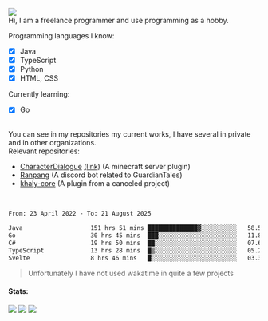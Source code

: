 ![](https://komarev.com/ghpvc/?username=iAtog&color=brightgreen) <br>
Hi, I am a freelance programmer and use programming as a hobby.<br>

Programming languages I know:
- [x] Java
- [x] TypeScript
- [x] Python
- [x] HTML, CSS

Currently learning:
- [x] Go
<br>
You can see in my repositories my current works, I have several in private and in other organizations.<br>
Relevant repositories:<br>

* [CharacterDialogue](https://github.com/iAtog/character-dialogue) [(link)](https://www.spigotmc.org/resources/95868/) (A minecraft server plugin)
* [Ranpang](https://github.com/iAtog/Ranpang) (A discord bot related to GuardianTales)
* [khaly-core](https://github.com/KhalyRPG/rpg) (A plugin from a canceled project)
<br>

<!--START_SECTION:waka-->

```txt
From: 23 April 2022 - To: 21 August 2025

Java                   151 hrs 51 mins ██████████████▓░░░░░░░░░░   58.56 %
Go                     30 hrs 45 mins  ███░░░░░░░░░░░░░░░░░░░░░░   11.86 %
C#                     19 hrs 50 mins  ██░░░░░░░░░░░░░░░░░░░░░░░   07.65 %
TypeScript             13 hrs 28 mins  █▒░░░░░░░░░░░░░░░░░░░░░░░   05.20 %
Svelte                 8 hrs 46 mins   █░░░░░░░░░░░░░░░░░░░░░░░░   03.38 %
```

<!--END_SECTION:waka-->
> Unfortunately I have not used wakatime in quite a few projects
#### Stats:
![](https://github-profile-summary-cards.vercel.app/api/cards/profile-details?username=iAtog&theme=github_dark)
![](https://github-profile-summary-cards.vercel.app/api/cards/stats?username=iAtog&theme=github_dark)
![](https://github-profile-summary-cards.vercel.app/api/cards/repos-per-language?username=iAtog&theme=github_dark) 
